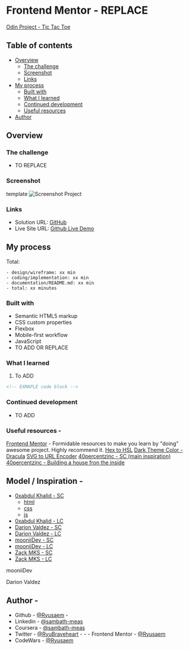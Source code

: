 # Frontend Mentor - REPLACE

[Odin Project - Tic Tac Toe](https://www.theodinproject.com/lessons/node-path-javascript-tic-tac-toe)

## Table of contents

- [Overview](#overview)
  - [The challenge](#the-challenge)
  - [Screenshot](#screenshot)
  - [Links](#links)
- [My process](#my-process)
  - [Built with](#built-with)
  - [What I learned](#what-i-learned)
  - [Continued development](#continued-development)
  - [Useful resources](#useful-resources)
- [Author](#author)

## Overview

### The challenge

- TO REPLACE

### Screenshot

template
![Screenshot Project](/design/screenshot.png)

### Links

- Solution URL: [GitHub](https://github.com/Ryusaem/js-tic-tac-toe)
- Live Site URL: [Github Live Demo](https://ryusaem.github.io/js-tic-tac-toe/)

## My process

Total:

    - design/wireframe: xx min
    - coding/implementation: xx min
    - documentation/README.md: xx min
    - total: xx minutes

### Built with

- Semantic HTML5 markup
- CSS custom properties
- Flexbox
- Mobile-first workflow
- JavaScript
- TO ADD OR REPLACE

### What I learned

1. To ADD

```html
<!-- EXMAPLE code block -->
```

### Continued development

- TO ADD

### Useful resources -

[Frontend Mentor](https://www.frontendmentor.io/challenges/) - Formidable resources to make you learn by "doing" awesome project. Highly recommend it.
[Hex to HSL](https://colordesigner.io/convert/hextohsl)
[Dark Theme Color - Dracula](https://draculatheme.com/visual-studio-code)
[SVG to URL Encoder](https://yoksel.github.io/url-encoder/)
[40percentzinc - SC (main inspiration)](https://replit.com/@40percentzinc/ConnectFourWithDOMSkeleton#script.js)
[40percentzinc - Building a house fron the inside](https://www.ayweb.dev/blog/building-a-house-from-the-inside-out)

## Model / Inspiration -

- [0xabdul Khalid - SC](https://github.com/0xabdulkhalid/tic-tac-toe)
  - [html](https://github.com/0xabdulkhalid/tic-tac-toe/blob/main/index.html)
  - [css](https://github.com/0xabdulkhalid/tic-tac-toe/blob/main/styles.css)
  - [js](https://github.com/0xabdulkhalid/tic-tac-toe/blob/main/script.js)
- [0xabdul Khalid - LC](https://0xabdulkhalid.github.io/tic-tac-toe/)
- [Darion Valdez - SC](https://github.com/DarionV/tic-tac-toe)
- [Darion Valdez - LC](https://darionv.github.io/tic-tac-toe/)
- [mooniiDev - SC](https://github.com/mooniiDev/tic-tac-toe-game)
- [mooniiDev - LC](https://mooniidev.github.io/tic-tac-toe-game/)
- [Zack MKS - SC](https://github.com/Zakarya-Mks/tic-tac-toe_game)
- [Zack MKS - LC](https://zakarya-mks.github.io/tic-tac-toe_game/)

mooniiDev

Darion Valdez

## Author -

- Github - [@Ryusaem](https://github.com/Ryusaem) -
- Linkedin - [@sambath-meas](https://www.linkedin.com/in/sambath-meas)
- Coursera - [@sambath-meas](https://www.coursera.org/learner/sambath-meas)
- Twitter - [@RyuBraveheart](https://twitter.com/RyuBraveheart) - - - Frontend Mentor - [@Ryusaem](https://www.frontendmentor.io/profile/Ryusaem)
- CodeWars - [@Ryusaem](https://www.codewars.com/users/Ryusaem)
